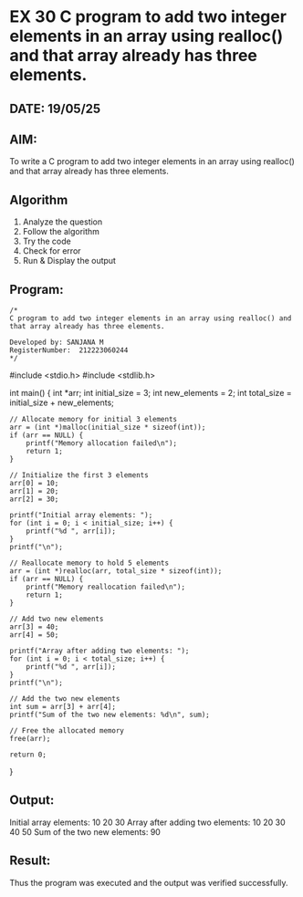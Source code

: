 # EX 30 C program to add two integer elements in an array using realloc() and that array already has three elements.
## DATE: 19/05/25
## AIM:
To write a C program to add two integer elements in an array using realloc() and that array already has three elements.

## Algorithm
1. Analyze the question
2. Follow the algorithm
3. Try the code
4.  Check for error
5. Run & Display the output

## Program:
```
/*
C program to add two integer elements in an array using realloc() and that array already has three elements.

Developed by: SANJANA M
RegisterNumber:  212223060244
*/
```
#include <stdio.h>
#include <stdlib.h>

int main() {
    int *arr;
    int initial_size = 3;
    int new_elements = 2;
    int total_size = initial_size + new_elements;

    // Allocate memory for initial 3 elements
    arr = (int *)malloc(initial_size * sizeof(int));
    if (arr == NULL) {
        printf("Memory allocation failed\n");
        return 1;
    }

    // Initialize the first 3 elements
    arr[0] = 10;
    arr[1] = 20;
    arr[2] = 30;

    printf("Initial array elements: ");
    for (int i = 0; i < initial_size; i++) {
        printf("%d ", arr[i]);
    }
    printf("\n");

    // Reallocate memory to hold 5 elements
    arr = (int *)realloc(arr, total_size * sizeof(int));
    if (arr == NULL) {
        printf("Memory reallocation failed\n");
        return 1;
    }

    // Add two new elements
    arr[3] = 40;
    arr[4] = 50;

    printf("Array after adding two elements: ");
    for (int i = 0; i < total_size; i++) {
        printf("%d ", arr[i]);
    }
    printf("\n");

    // Add the two new elements
    int sum = arr[3] + arr[4];
    printf("Sum of the two new elements: %d\n", sum);

    // Free the allocated memory
    free(arr);

    return 0;
}

## Output:
Initial array elements: 10 20 30 
Array after adding two elements: 10 20 30 40 50 
Sum of the two new elements: 90



## Result:
Thus the program was executed and the output was verified successfully.
